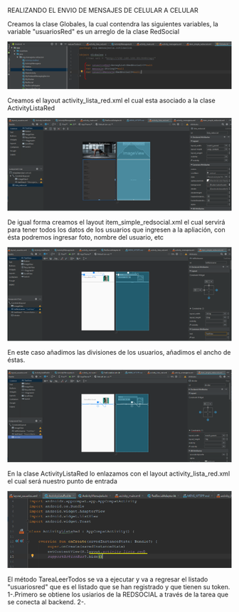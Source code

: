 REALIZANDO EL ENVIO DE MENSAJES DE CELULAR A CELULAR

Creamos la clase Globales, la cual contendra las siguientes variables, la variable "usuariosRed" es un arreglo de la clase RedSocial

![](.MENS_WTSPP_images/f56a5d6a.png)

Creamos el layout activity_lista_red.xml el cual esta asociado a la clase ActivityListaRed

![](.MENS_WTSPP_images/8af05b8e.png)

De igual forma creamos el layout item_simple_redsocial.xml el cual servirá para tener todos los datos de los usuarios que ingresen a la apliación, con ésta podremos ingresar foto, nombre del usuario, etc

![](.MENS_WTSPP_images/211233cb.png)

En este caso añadimos las divisiones de los usuarios, añadimos el ancho de éstas.

![](.MENS_WTSPP_images/14e194db.png)

En la clase ActivityListaRed lo enlazamos con el layout activity_lista_red.xml el cual será nuestro punto de entrada

![](.MENS_WTSPP_images/35aaf27c.png)

El método TareaLeerTodos se va a ejecutar y va a regresar el listado "usuariosred" que es el listado que se han registrado y que tienen su token.
1-.Primero se obtiene los usiarios de la REDSOCIAL a través de la tarea que se conecta al backend.
2-.
